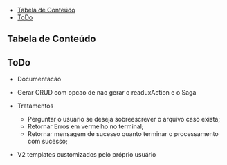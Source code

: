 - [Tabela de Conteúdo](#tabela-de-conte%c3%bado)
- [ToDo](#todo)

## Tabela de Conteúdo

## ToDo

- Documentacão

- Gerar CRUD com opcao de nao gerar o readuxAction e o Saga
 
- Tratamentos
  - Perguntar o usuário se deseja sobreescrever o arquivo caso exista;
  - Retornar Erros em vermelho no terminal;
  - Retornar mensagem de sucesso quanto terminar o processamento com sucesso;

- V2 templates customizados pelo próprio usuário